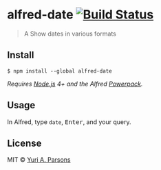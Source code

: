 # alfred-date [![Build Status](https://travis-ci.org/ninjakttty/alfred-date.svg?branch=master)](https://travis-ci.org/ninjakttty/alfred-date)

> A Show dates in various formats


## Install

```
$ npm install --global alfred-date
```

*Requires [Node.js](https://nodejs.org) 4+ and the Alfred [Powerpack](https://www.alfredapp.com/powerpack/).*


## Usage

In Alfred, type `date`, <kbd>Enter</kbd>, and your query.


## License

MIT © [Yuri A. Parsons](https://github.com/ninjakttty/alfred-date-workflow)
